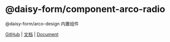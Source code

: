 # @daisy-form/component-arco-radio

@daisy-form/arco-design 内置组件

[GitHub](https://github.com/xmlKevin/daisy-form) | [文档](http://daisy-form.com/v3/) | [Document](http://daisy-form.com/v3/)

